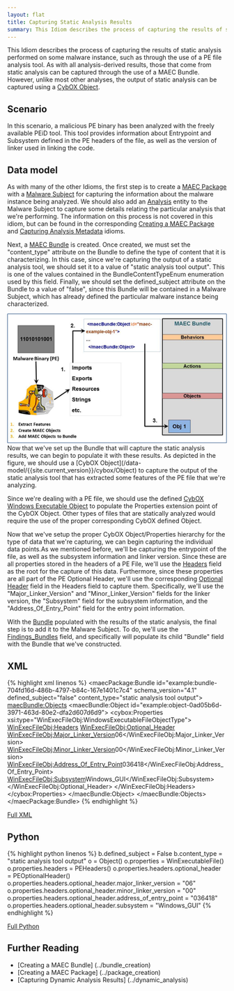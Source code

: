 ```yaml
---
layout: flat
title: Capturing Static Analysis Results
summary: This Idiom describes the process of capturing the results of static analysis performed on some malware instance, such as through the use of a PE file analysis tool. 
---
```


This Idiom describes the process of capturing the results of static analysis performed on some malware instance, such as through the use of a PE file analysis tool. As with all analysis-derived results, those that come from static analysis can be captured through the use of a MAEC Bundle. However, unlike most other analyses, the output of static analysis can be captured using a [CybOX Object](/data-model/{{site.current_version}}/cybox/Object).

## Scenario

In this scenario, a malicious PE binary has been analyzed with the freely available PEiD tool. This tool provides information about Entrypoint and Subsystem defined in the PE headers of the file, as well as the version of linker used in linking the code.

## Data model
As with many of the other Idioms, the first step is to create a [MAEC Package](/data-model/{{site.current_version}}/maecPackage/PackageType) with a [Malware Subject](/data-model/{{site.current_version}}/maecPackage/MalwareSubjectType) for capturing the information about the malware instance being analyzed. We should also add an [Analysis](/data-model/{{site.current_version}}/maecPackage/AnalysisType) entity to the Malware Subject to capture some details relating the particular analysis that we're performing. The information on this process is not covered in this idiom, but can be found in the corresponding [Creating a MAEC Package](../package_creation) and [Capturing Analysis Metadata](../analysis_metadata) idioms.

Next, a [MAEC Bundle](/data-model/{{site.current_version}}/maecBundle/BundleType) is created. Once created, we must set the "content_type" attribute on the Bundle to define the type of content that it is characterizing.  In this case, since we're capturing the output of a static analysis tool, we should set it to a value of "static analysis tool output". This is one of the values contained in the BundleContentTypeEnum enumeration used by this field. Finally, we should set the defined_subject attribute on the Bundle to a value of "false", since this Bundle will be contained in a Malware Subject, which has already defined the particular malware instance being characterized.

<img src="static_analysis.png" alt="Capturing Static Analysis Results in a Bundle" class="aside-text"/>
Now that we've set up the Bundle that will capture the static analysis results, we can begin to populate it with these results. As depicted in the figure, we should use a [CybOX Object](/data-model/{{site.current_version}}/cybox/Object) to capture the output of the static analysis tool that has extracted some features of the PE file that we're analyzing. 

Since we're dealing with a PE file, we should use the defined [CybOX Windows Executable Object](/data-model/{{site.current_version}}/WinExecutableFileObj/WindowsExecutableFileObjectType) to populate the Properties extension point of the CybOX Object. Other types of files that are statically analyzed would require the use of the proper corresponding CybOX defined Object.

Now that we've setup the proper CybOX Object/Properties hierarchy for the type of data that we're capturing, we can begin capturing the individual data points.As we mentioned before, we'll be capturing the entrypoint of the file, as well as the subsystem information and linker version. Since these are all properties stored in the headers of a PE File, we'll use the [Headers](/data-model/{{site.current_version}}/WinExecutableFileObj/PEHeadersType) field as the root for the capture of this data. Furthermore, since these properties are all part of the PE Optional Header, we'll use the corresponding [Optional Header](/data-model/{{site.current_version}}/WinExecutableFileObj/PEOptionalHeaderType) field in the Headers field to capture them. Specifically, we'll use the "Major_Linker_Version" and "Minor_Linker_Version" fields for the linker version, the "Subsystem" field for the subsystem information, and the "Address_Of_Entry_Point" field for the entry point information.

With the [Bundle](/data-model/{{site.current_version}}/maecBundle/BundleType) populated with the results of the static analysis, the final step is to add it to the Malware Subject. To do, we'll use the [Findings_Bundles](/data-model/{{site.current_version}}/maecPackage/FindingsBundleListType) field, and specifically will populate its child "Bundle" field with the Bundle that we've constructed.

## XML

{% highlight xml linenos %}
    <maecPackage:Bundle id="example:bundle-704fd16d-486b-4797-b84c-167e1401c7c4" schema_version="4.1" defined_subject="false" content_type="static analysis tool output">
     <maecBundle:Objects>
      <maecBundle:Object id="example:object-0ad05b6d-3971-463d-80e2-dfa2d607d6d9">
        <cybox:Properties xsi:type="WinExecFileObj:WindowsExecutableFileObjectType">
          <WinExecFileObj:Headers>
           <WinExecFileObj:Optional_Header>
            <WinExecFileObj:Major_Linker_Version>06</WinExecFileObj:Major_Linker_Version>
            <WinExecFileObj:Minor_Linker_Version>00</WinExecFileObj:Minor_Linker_Version>
            <WinExecFileObj:Address_Of_Entry_Point>036418</WinExecFileObj:Address_Of_Entry_Point>
            <WinExecFileObj:Subsystem>Windows_GUI</WinExecFileObj:Subsystem>
           </WinExecFileObj:Optional_Header>
          </WinExecFileObj:Headers>
        </cybox:Properties>
       </maecBundle:Object>
     </maecBundle:Objects>
    </maecPackage:Bundle>
{% endhighlight %}

[Full XML](maec_static_analysis.xml)
## Python

{% highlight python linenos %}
b.defined_subject = False
b.content_type = "static analysis tool output"
o = Object()
o.properties = WinExecutableFile()
o.properties.headers = PEHeaders()
o.properties.headers.optional_header = PEOptionalHeader()
o.properties.headers.optional_header.major_linker_version = "06"
o.properties.headers.optional_header.minor_linker_version = "00"
o.properties.headers.optional_header.address_of_entry_point = "036418"
o.properties.headers.optional_header.subsystem = "Windows_GUI"
{% endhighlight %}

[Full Python](maec_static_analysis.py)

## Further Reading
* [Creating a MAEC Bundle] (../bundle_creation)
* [Creating a MAEC Package] (../package_creation)
* [Capturing Dynamic Analysis Results] (../dynamic_analysis)
